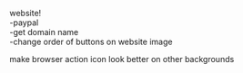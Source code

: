 website!<br>
-paypal<br>
-get domain name<br>
-change order of buttons on website image<br>

make browser action icon look better on other backgrounds<br>


